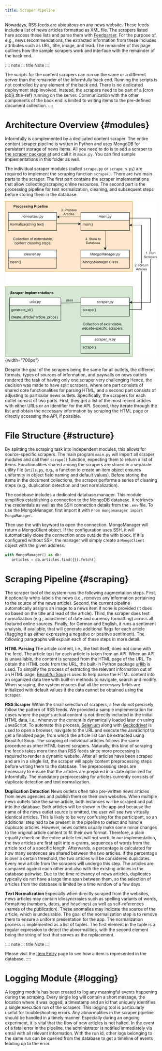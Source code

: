 ```yaml
---
title: Scraper Pipeline
---
```


Nowadays, RSS feeds are ubiquitous on any news website. These feeds
include a list of news articles formatted as XML file. The scrapers
listed here access these lists and parse them with
[Feedparser](https://github.com/kurtmckee/feedparser). For the purpose
of, e.g., news recommendations, the extracted information from these
includes attributes such as URL, title, image, and lead. The remainder
of this page outlines how the sample scrapers work and interface with
the remainder of the back end.

:::: note
::: title
Note
:::

The scripts for the content scrapers can run on the same or a different
server than the remainder of the Informfully back end. Running the
scripts is not controlled by any element of the back end. There is no
dedicated deployment step involved. Instead, the scrapers need to be
part of a [cron job]{.title-ref} running on the server. Communication
with the other components of the back end is limited to writing items to
the pre-defined document collection.
::::

# Architecture Overview {#modules}

Informfully is complemented by a dedicated content scraper. The entire
content scraper pipeline is written in Python and uses MongoDB for
persistent storage of news items. All you need to do is to add a scraper
to [the scraper package
at](https://github.com/Informfully/Scrapers/tree/main/scraperpackage/scrapers)
and call it in `main.py`. You can find sample implementations in this
folder as well.

The individual scraper modules (called `scrape.py` or `scrape_n.py`) are
required to implement the scraping function `scrape()`. There are two
main parts to the scraper. The first part contains the scraper
implementations that allow collecting/scraping online resources. The
second part is the processing pipeline for text normalization, cleaning,
and subsequent steps before storing them in the database.

![Overview of the scraper architecture](img/content_scraper.png){width="700px"}

Despite the goal of the scrapers being the same for all outlets, the
different formats, types of sources of information, and paywalls on news
outlets rendered the task of having only one scraper very challenging
Hence, the decision was made to have split scrapers, where one part
consists of shared core functionalities for parsing HTML, and a second
part consists of adjusting to particular news outlets. Specifically, the
scrapers for each outlet consist of two parts. First, they get a list of
the most recent articles with either URLs or an identifier for the API.
Second, they iterate through the list and obtain the necessary
information by scraping the HTML page or directly accessing the API, if
possible.

# File Structure {#structure}

By splitting the scraping task into independent modules, this allows for
source-specific scrapers. The main program `main.py` will import all
scraper modules and call their `scrape()` function, expecting them to
return a list of items. Functionalities shared among the scrapers are
stored in a separate utility file (`utils.py`, e.g., a function to
create an item object ensures uniformity in object field naming and
default values). Before storing the items in the document collections,
the scraper performs a series of cleaning steps (e.g., duplication
detection and text normalization).

The codebase includes a dedicated database manager. This module
simplifies establishing a connection to the MongoDB database. It
retrieves the credentials as well as the SSH connection details from the
`.env` file. To use the MongoManager, first import it with
`From mongomanager import MongoManager`.

Then use the with keyword to open the connection. MongoManager will
return a MongoClient object. If the configuration uses SSH, it will
automatically close the connection once outside the with block. If it is
configured without SSH, the manager will simply create a `MongoClient`
object with the given address.

``` python
with MongoManager() as db:
   articles = db.articles.find({}).fetch()
```

# Scraping Pipeline {#scraping}

The scraper tool of the system runs the following augmentation steps.
First, it optionally white-labels the news (i.e., removes any
information pertaining to the source of the news article). Second, the
current pipeline automatically assigns an image to a news item if none
is provided (it does so based on the title and lead of the article).
Third, the scraper does text normalization (e.g., adjustment of date and
currency formatting) across all featured online sources. Finally, for
German and English, it runs a sentiment analysis, if available, that
will generate additional flags for each article (flagging it as either
expressing a negative or positive sentiment). The following paragraphs
will explain each of these steps in more detail.

**HTML Parsing** The article content, i.e., the text itself, does not
come with the feed. The article text for each article is taken from an
API. When an API is unavailable, the content is scraped from the HTML
page of the URL. To obtain the HTML code from the URL, the built-in
Python package [urllib](https://docs.python.org/3/library/urllib.html)
is used. To simplify the process of extracting the relevant information
out of an HTML page, [Beautiful
Soup](https://www.crummy.com/software/BeautifulSoup) is used to help
parse the HTML content into an organized data tree with built-in methods
to navigate, search and modify. When scraping, the system ensures that
all the necessary fields are initialized with default values if the data
cannot be obtained using the scraper.

**RSS Scraper** Within the small selection of scrapers, a few do not
precisely follow the pattern of RSS feeds. We provided a sample
implementation for cases where the page\'s actual content is not
directly included in the initial HTML data, i.e., whenever the content
is dynamically loaded later on using JavaScript. To automate this
process, [Selenium](https://%20www.selenium.dev) along with
[Geckodriver](https://%20github.com/mozilla/geckodriver) is used to open
a browser, navigate to the URL and execute the JavaScript to get a
finalized page, from which the article list can be extracted using
Beautiful Soup. The scraping of individual articles follows the same
procedure as other HTML-based scrapers. Naturally, this kind of scraping
the feeds takes more time than RSS feeds since more processing is
required to render a dynamic website. After all articles have been
scraped and are in a single list, the scraper will apply content
preprocessing steps before writing them to the database. The
preprocessing steps are necessary to ensure that the articles are
prepared in a state optimized for Informfully. The mandatory
preprocessing for articles currently consists of duplicate detection and
text normalization.

**Duplication Detection** News outlets often take pre-written news
articles from news agencies and publish them on their own websites. When
multiple news outlets take the same article, both instances will be
scraped and put into the database. Both articles will be shown in the
app and because the name of the news outlet source is omitted, the user
will see two virtually identical articles. This is likely to be very
confusing for the participant, so an additional step had to be present
in the pipeline to detect and handle duplicate articles. However, news
outlets usually make some minor changes to the original article content
to fit their own format. Therefore, a plain equality check on the entire
article text will not work. In our implementation, the two articles are
first split into n-grams, sequences of words from the article text of a
specific length. Afterwards, a percentage is calculated for how many
sentences are shared between the two articles. If the percentage is over
a certain threshold, the two articles will be considered duplicates.
Every new article from the scrapers will undergo this step. The articles
are compared against each other and also with the existing articles in
the database pairwise. Due to the time relevancy of news articles,
duplicates typically do not have a large time span between them, so the
selection of articles from the database is limited by a time window of a
few days.

**Text Normalization** Especially when directly scraped from the
websites, news articles may contain idiosyncrasies such as spelling
variants of words, formatting (numbers, dates, and headlines) as well as
self-references (names of the publication). These anomalies may indicate
the source of the article, which is undesirable. The goal of the
normalization step is to remove them to ensure a uniform presentation
for the app. The normalization process is implemented as a list of
tuples. The first element in the tuple is a regular expression to detect
the abnormalities, with the second element being the string of text that
serves as the replacement.

:::: note
::: title
Note
:::

Please visit the [Item
Entry](https://informfully.readthedocs.io/en/latest/items.html) page to
see how a item is represented in the database.
::::

# Logging Module {#logging}

A logging module has been created to log any meaningful events happening
during the scraping. Every single log will contain a short message, the
location where it was logged, a timestamp and an id that uniquely
identifies a single execution run of the scrapers. This logging tool is
particularly useful for troubleshooting errors. Any abnormalities in the
scraper pipeline should be handled in a timely manner. Especially during
an ongoing experiment, it is vital that the flow of new articles is not
halted. In the event of a fatal error in the pipeline, the administrator
is notified immediately via email with all relevant information. With
the run id, other logs belonging to the same run can be queried from the
database to get a timeline of events leading up to the error.

